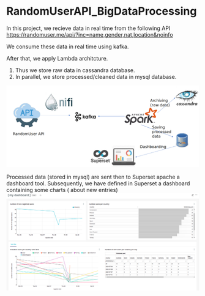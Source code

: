 # RandomUserAPI_BigDataProcessing

In this project, we recieve data in real time from the following API
https://randomuser.me/api/?inc=name,gender,nat,location&noinfo

We consume these data in real time using kafka.

After that, we apply Lambda architcture.
1. Thus we store raw data in cassandra database.
2. In parallel, we store processed/cleaned data in mysql database.

![Architecture](https://github.com/HoussemBL/RandomUserAPI_BigDataProcessing/blob/main/image/Architecture.png)



Processed data (stored in mysql) are sent then to Superset apache a dashboard tool.
Subsequently, we have defined in Superset a dashboard containing some charts ( about new entries) 
![superset](https://github.com/HoussemBL/RandomUserAPI_BigDataProcessing/blob/main/image/superset.png)
